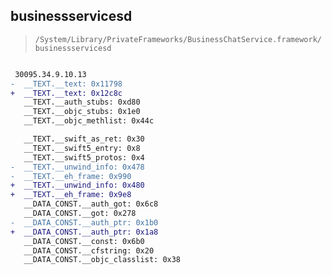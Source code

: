 ## businessservicesd

> `/System/Library/PrivateFrameworks/BusinessChatService.framework/businessservicesd`

```diff

 30095.34.9.10.13
-  __TEXT.__text: 0x11798
+  __TEXT.__text: 0x12c8c
   __TEXT.__auth_stubs: 0xd80
   __TEXT.__objc_stubs: 0x1e0
   __TEXT.__objc_methlist: 0x44c

   __TEXT.__swift_as_ret: 0x30
   __TEXT.__swift5_entry: 0x8
   __TEXT.__swift5_protos: 0x4
-  __TEXT.__unwind_info: 0x478
-  __TEXT.__eh_frame: 0x990
+  __TEXT.__unwind_info: 0x480
+  __TEXT.__eh_frame: 0x9e8
   __DATA_CONST.__auth_got: 0x6c8
   __DATA_CONST.__got: 0x278
-  __DATA_CONST.__auth_ptr: 0x1b0
+  __DATA_CONST.__auth_ptr: 0x1a8
   __DATA_CONST.__const: 0x6b0
   __DATA_CONST.__cfstring: 0x20
   __DATA_CONST.__objc_classlist: 0x38

```
